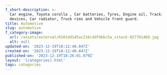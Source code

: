 ```yaml
---
f_short-description: >-
  Car engine, Toyota corolla , Car batteries, Tyres, Engine oil, Tracking
  devices, Car radiator, Truck rims and Vehicle front guard. 
title: Automotive
slug: automotive
f_category-image:
  url: /assets/external/6581dd145ac216cddf4bbc5a_istock-927781468.jpg
  alt: null
updated-on: '2023-12-19T18:12:40.847Z'
created-on: '2023-12-19T18:12:40.847Z'
published-on: '2023-12-19T18:26:01.079Z'
layout: '[categories].html'
tags: categories
---
```



